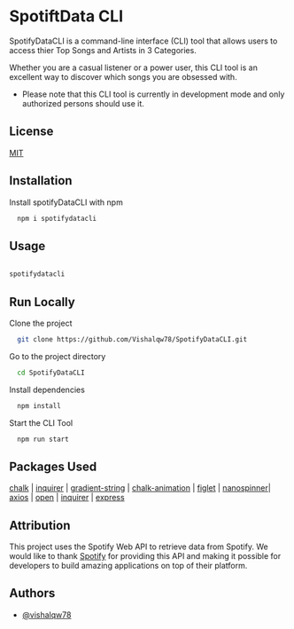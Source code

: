 # SpotiftData CLI

SpotifyDataCLI is a command-line interface (CLI) tool that allows users to access thier Top Songs and Artists in 3 Categories.

Whether you are a casual listener or a power user, this CLI tool is an excellent way to discover which songs you are obsessed with.

- Please note that this CLI tool is currently in development mode and only authorized persons should use it.

## License

[MIT](https://choosealicense.com/licenses/mit/)


## Installation

Install spotifyDataCLI with npm

```bash
  npm i spotifydatacli
```
    
## Usage

```bash

spotifydatacli
```


## Run Locally

Clone the project

```bash
  git clone https://github.com/Vishalqw78/SpotifyDataCLI.git
```

Go to the project directory

```bash
  cd SpotifyDataCLI
```

Install dependencies

```bash
  npm install
```

Start the CLI Tool

```bash
  npm run start
```


## Packages Used


[chalk](https://github.com/chalk/chalk) | 
[inquirer](https://github.com/SBoudrias/Inquirer.js) |
[gradient-string](https://github.com/bokub/gradient-string) |
[chalk-animation](https://github.com/bokub/chalk-animation) |
[figlet](https://github.com/patorjk/figlet.js) |
[nanospinner](https://github.com/usmanyunusov/nanospinner)|
[axios](https://github.com/axios/axios) |
[open](https://github.com/sindresorhus/open) |
[inquirer](https://github.com/SBoudrias/Inquirer.js) |
[express](https://github.com/expressjs/express)
## Attribution

This project uses the Spotify Web API to retrieve data from Spotify. We would like to thank [Spotify](https://developer.spotify.com/documentation/web-api) for providing this API and making it possible for developers to build amazing applications on top of their platform.
## Authors

- [@vishalqw78](https://www.github.com/vishalqw78)
